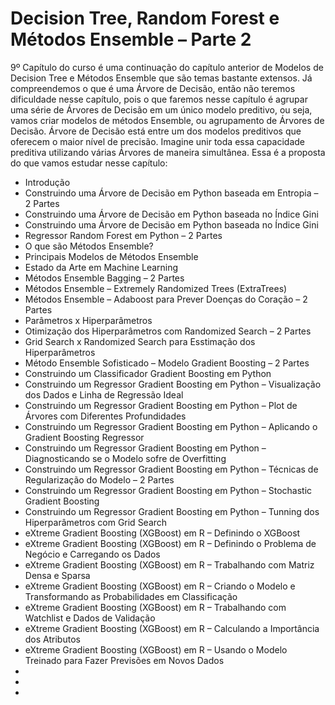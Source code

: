 # Decision Tree, Random Forest e Métodos Ensemble – Parte 2

9º Capítulo do curso é uma continuação do capítulo anterior de Modelos de Decision Tree e Métodos Ensemble que são temas bastante extensos. 
Já compreendemos o que é uma Árvore de Decisão, então não teremos dificuldade nesse capítulo, pois o que faremos nesse capítulo é agrupar uma série de Árvores de Decisão em um único modelo preditivo, ou seja, vamos criar modelos de métodos Ensemble, ou agrupamento de Árvores de Decisão.
Árvore de Decisão está entre um dos modelos preditivos que oferecem o maior nível de precisão. Imagine unir toda essa capacidade preditiva utilizando várias Árvores de maneira simultânea. Essa é a proposta do que vamos estudar nesse capítulo:

<ul>
  <li>Introdução</li>
  <li>Construindo uma Árvore de Decisão em Python baseada em Entropia – 2 Partes</li>
  <li>Construindo uma Árvore de Decisão em Python baseada no Índice Gini</li>
  <li>Construindo uma Árvore de Decisão em Python baseada no Índice Gini</li>
  <li>Regressor Random Forest em Python – 2 Partes</li>
  <li>O que são Métodos Ensemble?</li>
  <li>Principais Modelos de Métodos Ensemble</li>
  <li>Estado da Arte em Machine Learning</li>
  <li>Métodos Ensemble Bagging – 2 Partes</li>
  <li>Métodos Ensemble – Extremely Randomized Trees (ExtraTrees)</li>
  <li>Métodos Ensemble – Adaboost para Prever Doenças do Coração – 2 Partes</li>
  <li>Parâmetros x Hiperparâmetros</li>
  <li>Otimização dos Hiperparâmetros com Randomized Search – 2 Partes</li>
  <li>Grid Search x Randomized Search para Esstimação dos Hiperparâmetros</li>
  <li>Método Ensemble Sofisticado – Modelo Gradient Boosting – 2 Partes</li>
  <li>Construindo um Classificador Gradient Boosting em Python</li>
  <li>Construindo um Regressor Gradient Boosting em Python – Visualização dos Dados e Linha de Regressão Ideal</li>
  <li>Construindo um Regressor Gradient Boosting em Python – Plot de Árvores com Diferentes Profundidades</li>
  <li>Construindo um Regressor Gradient Boosting em Python – Aplicando o Gradient Boosting Regressor</li>
  <li>Construindo um Regressor Gradient Boosting em Python – Diagnosticando se o Modelo sofre de Overfitting</li>
  <li>Construindo um Regressor Gradient Boosting em Python – Técnicas de Regularização do Modelo – 2 Partes</li>
  <li>Construindo um Regressor Gradient Boosting em Python – Stochastic Gradient Boosting</li>
  <li>Construindo um Regressor Gradient Boosting em Python – Tunning dos Hiperparâmetros com Grid Search</li>
  <li>eXtreme Gradient Boosting (XGBoost) em R – Definindo o XGBoost</li>
  <li>eXtreme Gradient Boosting (XGBoost) em R – Definindo o Problema de Negócio e Carregando os Dados</li>
  <li>eXtreme Gradient Boosting (XGBoost) em R – Trabalhando com Matriz Densa e Sparsa</li>
  <li>eXtreme Gradient Boosting (XGBoost) em R – Criando o Modelo e Transformando as Probabilidades em Classificação</li>
  <li>eXtreme Gradient Boosting (XGBoost) em R – Trabalhando com Watchlist e Dados de Validação</li>
  <li>eXtreme Gradient Boosting (XGBoost) em R – Calculando a Importância dos Atributos</li>
  <li>eXtreme Gradient Boosting (XGBoost) em R – Usando o Modelo Treinado para Fazer Previsões em Novos Dados</li>
  <li></li>
  <li></li>
  <li></li>
</ul>